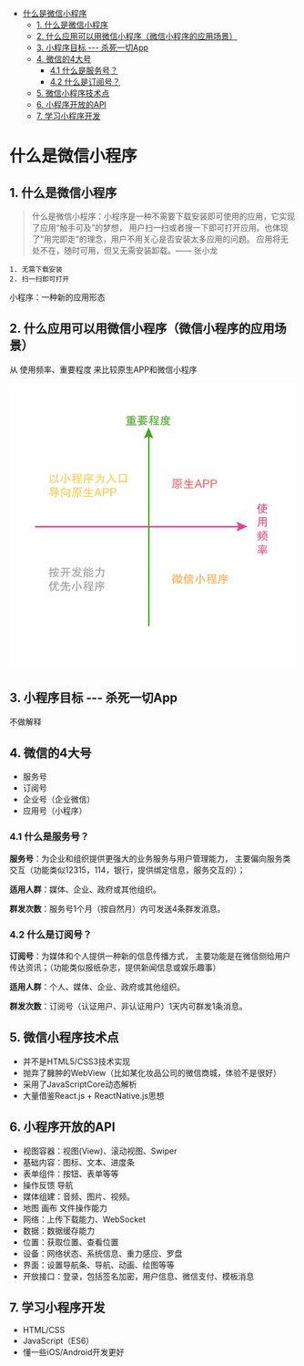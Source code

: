 - [什么是微信小程序](#%E4%BB%80%E4%B9%88%E6%98%AF%E5%BE%AE%E4%BF%A1%E5%B0%8F%E7%A8%8B%E5%BA%8F)
    - [1. 什么是微信小程序](#1-%E4%BB%80%E4%B9%88%E6%98%AF%E5%BE%AE%E4%BF%A1%E5%B0%8F%E7%A8%8B%E5%BA%8F)
    - [2. 什么应用可以用微信小程序（微信小程序的应用场景）](#2-%E4%BB%80%E4%B9%88%E5%BA%94%E7%94%A8%E5%8F%AF%E4%BB%A5%E7%94%A8%E5%BE%AE%E4%BF%A1%E5%B0%8F%E7%A8%8B%E5%BA%8F%EF%BC%88%E5%BE%AE%E4%BF%A1%E5%B0%8F%E7%A8%8B%E5%BA%8F%E7%9A%84%E5%BA%94%E7%94%A8%E5%9C%BA%E6%99%AF%EF%BC%89)
    - [3. 小程序目标 --- 杀死一切App](#3-%E5%B0%8F%E7%A8%8B%E5%BA%8F%E7%9B%AE%E6%A0%87-----%E6%9D%80%E6%AD%BB%E4%B8%80%E5%88%87app)
    - [4. 微信的4大号](#4-%E5%BE%AE%E4%BF%A1%E7%9A%844%E5%A4%A7%E5%8F%B7)
        - [4.1 什么是服务号？](#41-%E4%BB%80%E4%B9%88%E6%98%AF%E6%9C%8D%E5%8A%A1%E5%8F%B7%EF%BC%9F)
        - [4.2 什么是订阅号？](#42-%E4%BB%80%E4%B9%88%E6%98%AF%E8%AE%A2%E9%98%85%E5%8F%B7%EF%BC%9F)
    - [5. 微信小程序技术点](#5-%E5%BE%AE%E4%BF%A1%E5%B0%8F%E7%A8%8B%E5%BA%8F%E6%8A%80%E6%9C%AF%E7%82%B9)
    - [6. 小程序开放的API](#6-%E5%B0%8F%E7%A8%8B%E5%BA%8F%E5%BC%80%E6%94%BE%E7%9A%84api)
    - [7. 学习小程序开发](#7-%E5%AD%A6%E4%B9%A0%E5%B0%8F%E7%A8%8B%E5%BA%8F%E5%BC%80%E5%8F%91)

# 什么是微信小程序

## 1. 什么是微信小程序

> 什么是微信小程序：小程序是一种不需要下载安装即可使用的应用，它实现了应用“触手可及”的梦想，
用户扫一扫或者搜一下即可打开应用。也体现了“用完即走”的理念，用户不用关心是否安装太多应用的问题。
应用将无处不在，随时可用，但又无需安装卸载。—— 张小龙

    1. 无需下载安装
    2. 扫一扫即可打开

小程序：一种新的应用形态

## 2. 什么应用可以用微信小程序（微信小程序的应用场景）

从 使用频率、重要程度 来比较原生APP和微信小程序

![比较](./images/1.1.png)

## 3. 小程序目标 --- 杀死一切App

不做解释

## 4. 微信的4大号

 * 服务号
 * 订阅号
 * 企业号（企业微信）
 * 应用号（小程序）

### 4.1 什么是服务号？

**服务号**：为企业和组织提供更强大的业务服务与用户管理能力，
主要偏向服务类交互（功能类似12315，114，银行，提供绑定信息，服务交互的）；

**适用人群**：媒体、企业、政府或其他组织。

**群发次数**：服务号1个月（按自然月）内可发送4条群发消息。

### 4.2 什么是订阅号？

**订阅号**：为媒体和个人提供一种新的信息传播方式，
主要功能是在微信侧给用户传达资讯；（功能类似报纸杂志，提供新闻信息或娱乐趣事）

**适用人群**：个人、媒体、企业、政府或其他组织。

**群发次数**：订阅号（认证用户、非认证用户）1天内可群发1条消息。

## 5. 微信小程序技术点

* 并不是HTML5/CSS3技术实现
* 抛弃了臃肿的WebView（比如某化妆品公司的微信商城，体验不是很好）
* 采用了JavaScriptCore动态解析
* 大量借鉴React.js + ReactNative.js思想

## 6. 小程序开放的API

* 视图容器：视图(View)、滚动视图、Swiper
* 基础内容：图标、文本、进度条
* 表单组件：按钮、表单等等
* 操作反馈 导航
* 媒体组建：音频、图片、视频。
* 地图 画布 文件操作能力
* 网络：上传下载能力、WebSocket
* 数据：数据缓存能力
* 位置：获取位置、查看位置
* 设备：网络状态、系统信息、重力感应、罗盘
* 界面：设置导航条、导航、动画、绘图等等
* 开放接口：登录，包括签名加密，用户信息、微信支付、模板消息

## 7. 学习小程序开发

* HTML/CSS
* JavaScript（ES6）
* 懂一些iOS/Android开发更好

